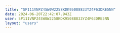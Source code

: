 ```yaml
---
title: "SP111VNPZ4SW0W2258KDK95088833YZ4F63DRE5NN"
date: 2024-06-20T22:42:07.943Z
user: SP111VNPZ4SW0W2258KDK95088833YZ4F63DRE5NN
layout: "users"
---
```

    